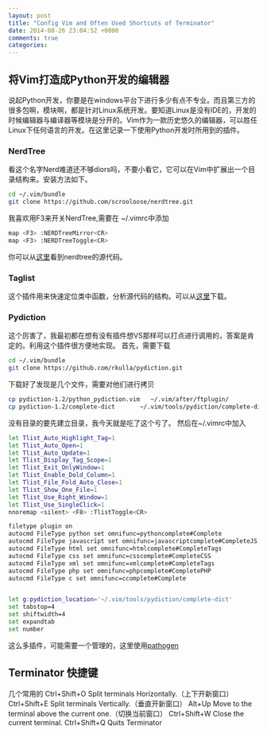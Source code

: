 ```yaml
---
layout: post
title: "Config Vim and Often Used Shortcuts of Terminator"
date: 2014-08-26 23:04:52 +0800
comments: true
categories: 
---
```

## 将Vim打造成Python开发的编辑器

说起Python开发，你要是在windows平台下进行多少有点不专业。而且第三方的很多包啊，模块啊，都是针对Linux系统开发。要知道Linux是没有IDE的，开发的时候编辑器与编译器等模块是分开的。Vim作为一款历史悠久的编辑器，可以胜任Linux下任何语言的开发。在这里记录一下使用Python开发时所用到的插件。

### NerdTree

看这个名字Nerd难道还不够diors吗，不要小看它，它可以在Vim中扩展出一个目录结构来。安装方法如下。

```bash
cd ~/.vim/bundle
git clone https://github.com/scrooloose/nerdtree.git
```

我喜欢用F3来开关NerdTree,需要在 ~/.vimrc中添加

```bash
map <F3> :NERDTreeMirror<CR>
map <F3> :NERDTreeToggle<CR>
```

你可以从[这里](https://github.com/scrooloose/nerdtree)看到nerdtree的源代码。

### Taglist

这个插件用来快速定位类中函数，分析源代码的结构。可以从[这里](http://sourceforge.net/projects/vim-taglist/files/)下载。

### Pydiction

这个厉害了，我最初都在想有没有插件想VS那样可以打点进行调用的，答案是肯定的。利用这个插件很方便地实现。
首先，需要下载

```bash
cd ~/.vim/bundle
git clone https://github.com/rkulla/pydiction.git
```
下载好了发现是几个文件，需要对他们进行拷贝
```bash
cp pydiction-1.2/python_pydiction.vim   ~/.vim/after/ftplugin/
cp pydiction-1.2/complete-dict       ~/.vim/tools/pydiction/complete-dict
```
没有目录的要先建立目录，我今天就是吃了这个亏了。 然后在~/.vimrc中加入


```bash
let Tlist_Auto_Highlight_Tag=1
let Tlist_Auto_Open=1
let Tlist_Auto_Update=1
let Tlist_Display_Tag_Scope=1
let Tlist_Exit_OnlyWindow=1
let Tlist_Enable_Dold_Column=1
let Tlist_File_Fold_Auto_Close=1
let Tlist_Show_One_File=1
let Tlist_Use_Right_Window=1
let Tlist_Use_SingleClick=1
nnoremap <silent> <F8> :TlistToggle<CR>

filetype plugin on
autocmd FileType python set omnifunc=pythoncomplete#Complete
autocmd FileType javascrīpt set omnifunc=javascriptcomplete#CompleteJS
autocmd FileType html set omnifunc=htmlcomplete#CompleteTags
autocmd FileType css set omnifunc=csscomplete#CompleteCSS
autocmd FileType xml set omnifunc=xmlcomplete#CompleteTags
autocmd FileType php set omnifunc=phpcomplete#CompletePHP
autocmd FileType c set omnifunc=ccomplete#Complete


let g:pydiction_location='~/.vim/tools/pydiction/complete-dict'
set tabstop=4
set shiftwidth=4
set expandtab
set number
```

这么多插件，可能需要一个管理的，这里使用[pathogen](https://github.com/tpope/vim-pathogen)


## Terminator 快捷键

几个常用的
Ctrl+Shift+O
Split terminals Horizontally.（上下开新窗口）
Ctrl+Shift+E
Split terminals Vertically.（垂直开新窗口）
Alt+Up
Move to the terminal above the current one.（切换当前窗口）
Ctrl+Shift+W
Close the current terminal.
Ctrl+Shift+Q
Quits Terminator







